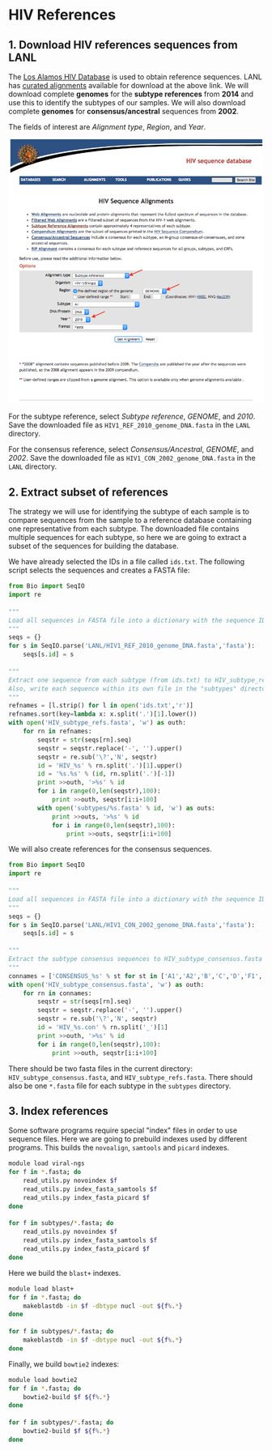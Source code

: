 # HIV References

## 1. Download HIV references sequences from LANL

The [Los Alamos HIV Database](https://hiv.lanl.gov/) is used to obtain reference sequences.
LANL has [curated alignments](https://www.hiv.lanl.gov/content/sequence/NEWALIGN/align.html)
available for download at the above link. We will download complete **genomes** for the 
**subtype references** from **2014** and use this to identify the subtypes of our samples.
We will also download complete **genomes** for **consensus/ancestral** sequences from **2002**.

The fields of interest are *Alignment type*, *Region*, and *Year*.

![Screenshot of LANL download page](../../docs/lanl_hiv_download.png)

For the subtype reference, select *Subtype reference*, *GENOME*, and *2010*.
Save the downloaded file as `HIV1_REF_2010_genome_DNA.fasta` in the `LANL` directory.

For the consensus reference, select *Consensus/Ancestral*, *GENOME*, and *2002*.
Save the downloaded file as `HIV1_CON_2002_genome_DNA.fasta` in the `LANL` directory.


## 2. Extract subset of references

The strategy we will use for identifying the subtype of each sample is to compare
sequences from the sample to a reference database containing one representative from
each subtype. The downloaded file contains multiple sequences for each subtype, so here
we are going to extract a subset of the sequences for building the database.

We have already selected the IDs in a file called  `ids.txt`.
The following script selects the sequences and creates a FASTA file:

```python
from Bio import SeqIO
import re

"""
Load all sequences in FASTA file into a dictionary with the sequence ID as the key
"""
seqs = {}
for s in SeqIO.parse('LANL/HIV1_REF_2010_genome_DNA.fasta','fasta'):
    seqs[s.id] = s

"""
Extract one sequence from each subtype (from ids.txt) to HIV_subtype_refs.fasta.
Also, write each sequence within its own file in the "subtypes" directory
"""
refnames = [l.strip() for l in open('ids.txt','r')]
refnames.sort(key=lambda x: x.split('.')[1].lower())
with open('HIV_subtype_refs.fasta', 'w') as outh:
    for rn in refnames:
        seqstr = str(seqs[rn].seq)
        seqstr = seqstr.replace('-', '').upper()
        seqstr = re.sub('\?','N', seqstr)
        id = 'HIV_%s' % rn.split('.')[1].upper()
        id = '%s.%s' % (id, rn.split('.')[-1])
        print >>outh, '>%s' % id
        for i in range(0,len(seqstr),100):
            print >>outh, seqstr[i:i+100]        
        with open('subtypes/%s.fasta' % id, 'w') as outs:
            print >>outs, '>%s' % id
            for i in range(0,len(seqstr),100):
                print >>outs, seqstr[i:i+100]
```

We will also create references for the consensus sequences.

```python
from Bio import SeqIO
import re

"""
Load all sequences in FASTA file into a dictionary with the sequence ID as the key
"""
seqs = {}
for s in SeqIO.parse('LANL/HIV1_CON_2002_genome_DNA.fasta','fasta'):
    seqs[s.id] = s

"""
Extract the subtype consensus sequences to HIV_subtype_consensus.fasta
"""
connames = ['CONSENSUS_%s' % st for st in ['A1','A2','B','C','D','F1','G','H','O']]
with open('HIV_subtype_consensus.fasta', 'w') as outh:
    for rn in connames:
        seqstr = str(seqs[rn].seq)
        seqstr = seqstr.replace('-', '').upper()
        seqstr = re.sub('\?','N', seqstr)
        id = 'HIV_%s.con' % rn.split('_')[1]
        print >>outh, '>%s' % id
        for i in range(0,len(seqstr),100):
            print >>outh, seqstr[i:i+100]

```

There should be two fasta files in the current directory: 
`HIV_subtype_consensus.fasta`, and `HIV_subtype_refs.fasta`.
There should also be one `*.fasta` file for
each subtype in the `subtypes` directory.

## 3. Index references

Some software programs require special "index" files in order to use sequence files.
Here we are going to prebuild indexes used by different programs. This
builds the `novoalign`, `samtools` and `picard` indexes.

```bash
module load viral-ngs
for f in *.fasta; do
    read_utils.py novoindex $f
    read_utils.py index_fasta_samtools $f
    read_utils.py index_fasta_picard $f
done

for f in subtypes/*.fasta; do
    read_utils.py novoindex $f
    read_utils.py index_fasta_samtools $f
    read_utils.py index_fasta_picard $f
done
```

Here we build the `blast+` indexes.

```bash
module load blast+
for f in *.fasta; do
    makeblastdb -in $f -dbtype nucl -out ${f%.*}
done

for f in subtypes/*.fasta; do
    makeblastdb -in $f -dbtype nucl -out ${f%.*}
done
```

Finally, we build `bowtie2` indexes:

```bash
module load bowtie2
for f in *.fasta; do
    bowtie2-build $f ${f%.*}
done

for f in subtypes/*.fasta; do
    bowtie2-build $f ${f%.*}
done
```
